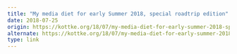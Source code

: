 ```yaml
---
title: "My media diet for early Summer 2018, special roadtrip edition"
date: 2018-07-25
origin: https://kottke.org/18/07/my-media-diet-for-early-summer-2018-special-roadtrip-edition
alternate: https://kottke.org/18/07/my-media-diet-for-early-summer-2018-special-roadtrip-edition
type: link
---
```


